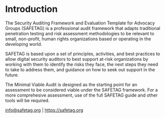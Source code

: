 # Introduction

The Security Auditing Framework and Evaluation Template for Advocacy Groups (SAFETAG) is a professional audit framework that adapts traditional penetration testing and risk assessment methodologies to be relevant to small, non-profit, human rights organizations based or operating in the developing world.

SAFETAG is based upon a set of principles, activities, and best practices to allow digital security auditors to best support at-risk organizations by working with them to identify the risks they face, the next steps they need to take to address them, and guidance on how to seek out support in the future.

The Minimal Viable Audit is designed as the starting point for an assessment to be considered viable under the SAFETAG framework. For a more comprehesive assessment, use of the full SAFETAG guide and other tools will be required.

info@safetag.org | https://safetag.org
